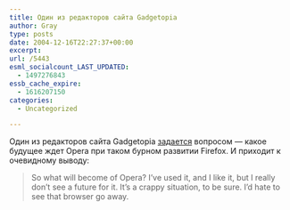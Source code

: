 ```yaml
---
title: Один из редакторов сайта Gadgetopia
author: Gray
type: posts
date: 2004-12-16T22:27:37+00:00
excerpt:
url: /5443
esml_socialcount_LAST_UPDATED:
  - 1497276843
essb_cache_expire:
  - 1616207150
categories:
  - Uncategorized

---
```








Один из редакторов сайта Gadgetopia <a href="http://www.gadgetopia.com/2004/12/16/WhatWillBecomeOfOpera.html" target="_blank">задается</a> вопросом &#8212; какое будущее ждет Opera при таком бурном развитии Firefox. И приходит к очевидному выводу:

> So what will become of Opera? I&#8217;ve used it, and I like it, but I really don&#8217;t see a future for it. It&#8217;s a crappy situation, to be sure. I&#8217;d hate to see that browser go away.